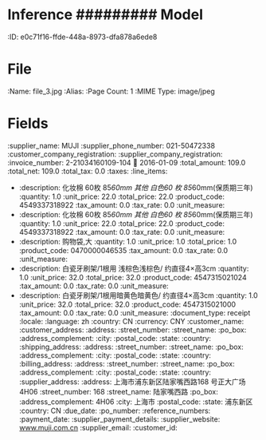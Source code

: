 Inference
#########
Model
=====
:ID: e0c71f16-ffde-448a-8973-dfa878a6ede8

File
====
:Name: file_3.jpg
:Alias:
:Page Count: 1
:MIME Type: image/jpeg

Fields
======
:supplier_name: MUJI
:supplier_phone_number: 021-50472338
:customer_company_registration:
:supplier_company_registration:
:invoice_number: 2-21034160109-104
:date: 2016-01-09
:total_amount: 109.0
:total_net: 109.0
:total_tax: 0.0
:taxes:
:line_items:
  * :description: 化妆棉 60枚 85*60mm 其他 白色60
枚 85*60mm(保质期三年)
    :quantity: 1.0
    :unit_price: 22.0
    :total_price: 22.0
    :product_code: 4549337318922
    :tax_amount: 0.0
    :tax_rate: 0.0
    :unit_measure:
  * :description: 化妆棉 60枚 85*60mm 其他 白色60
枚 85*60mm(保质期三年)
    :quantity: 1.0
    :unit_price: 22.0
    :total_price: 22.0
    :product_code: 4549337318922
    :tax_amount: 0.0
    :tax_rate: 0.0
    :unit_measure:
  * :description: 购物袋,大
    :quantity: 1.0
    :unit_price: 1.0
    :total_price: 1.0
    :product_code: 0470000046535
    :tax_amount: 0.0
    :tax_rate: 0.0
    :unit_measure:
  * :description: 白瓷牙刷架/1根用 浅棕色浅棕色/
约直径4×高3cm
    :quantity: 1.0
    :unit_price: 32.0
    :total_price: 32.0
    :product_code: 4547315021024
    :tax_amount: 0.0
    :tax_rate: 0.0
    :unit_measure:
  * :description: 白瓷牙刷架/1根用暗黄色暗黄色/
约直径4×高3cm
    :quantity: 1.0
    :unit_price: 32.0
    :total_price: 32.0
    :product_code: 4547315021000
    :tax_amount: 0.0
    :tax_rate: 0.0
    :unit_measure:
:document_type: receipt
:locale:
  :language: zh
  :country: CN
  :currency: CNY
:customer_name:
:customer_address:
  :address:
  :street_number:
  :street_name:
  :po_box:
  :address_complement:
  :city:
  :postal_code:
  :state:
  :country:
:shipping_address:
  :address:
  :street_number:
  :street_name:
  :po_box:
  :address_complement:
  :city:
  :postal_code:
  :state:
  :country:
:billing_address:
  :address:
  :street_number:
  :street_name:
  :po_box:
  :address_complement:
  :city:
  :postal_code:
  :state:
  :country:
:supplier_address:
  :address: 上海市浦东新区陆家嘴西路168
号正大广场4H06
  :street_number: 168
  :street_name: 陆家嘴西路
  :po_box:
  :address_complement: 4H06
  :city: 上海市
  :postal_code:
  :state: 浦东新区
  :country: CN
:due_date:
:po_number:
:reference_numbers:
:payment_date:
:supplier_payment_details:
:supplier_website: www.muji.com.cn
:supplier_email:
:customer_id:
